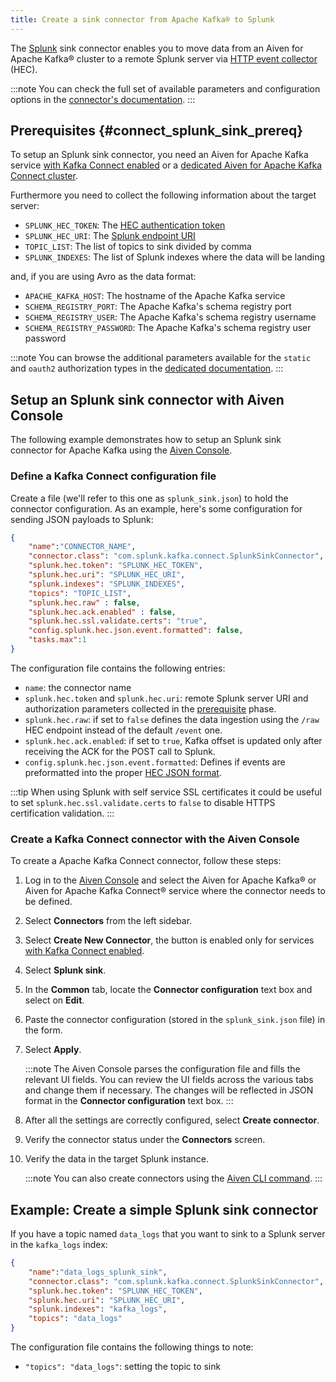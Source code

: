 ```yaml
---
title: Create a sink connector from Apache Kafka® to Splunk
---
```


The [Splunk](https://www.splunk.com/) sink connector enables you to move
data from an Aiven for Apache Kafka® cluster to a remote Splunk server
via [HTTP event
collector](https://docs.splunk.com/Documentation/Splunk/latest/Data/FormateventsforHTTPEventCollector)
(HEC).

:::note
You can check the full set of available parameters and configuration
options in the [connector's
documentation](https://github.com/splunk/kafka-connect-splunk).
:::

## Prerequisites {#connect_splunk_sink_prereq}

To setup an Splunk sink connector, you need an Aiven for Apache Kafka
service [with Kafka Connect enabled](enable-connect) or a
[dedicated Aiven for Apache Kafka Connect cluster](/docs/products/kafka/kafka-connect/get-started#apache_kafka_connect_dedicated_cluster).

Furthermore you need to collect the following information about the
target server:

-   `SPLUNK_HEC_TOKEN`: The [HEC authentication
    token](https://docs.splunk.com/Documentation/Splunk/latest/Data/FormateventsforHTTPEventCollector)
-   `SPLUNK_HEC_URI`: The [Splunk endpoint
    URI](https://docs.splunk.com/Documentation/Splunk/9.0.1/Data/UsetheHTTPEventCollector)
-   `TOPIC_LIST`: The list of topics to sink divided by comma
-   `SPLUNK_INDEXES`: The list of Splunk indexes where the data will be
    landing

and, if you are using Avro as the data format:

-   `APACHE_KAFKA_HOST`: The hostname of the Apache Kafka service
-   `SCHEMA_REGISTRY_PORT`: The Apache Kafka's schema registry port
-   `SCHEMA_REGISTRY_USER`: The Apache Kafka's schema registry username
-   `SCHEMA_REGISTRY_PASSWORD`: The Apache Kafka's schema registry user
    password

:::note
You can browse the additional parameters available for the `static` and
`oauth2` authorization types in the [dedicated
documentation](https://github.com/aiven/http-connector-for-apache-kafka/blob/main/docs/sink-connector-config-options.rst).
:::

## Setup an Splunk sink connector with Aiven Console

The following example demonstrates how to setup an Splunk sink connector
for Apache Kafka using the [Aiven Console](https://console.aiven.io/).

### Define a Kafka Connect configuration file

Create a file (we\'ll refer to this one as `splunk_sink.json`) to hold
the connector configuration. As an example, here's some configuration
for sending JSON payloads to Splunk:

``` json
{
    "name":"CONNECTOR_NAME",
    "connector.class": "com.splunk.kafka.connect.SplunkSinkConnector",
    "splunk.hec.token": "SPLUNK_HEC_TOKEN",
    "splunk.hec.uri": "SPLUNK_HEC_URI",
    "splunk.indexes": "SPLUNK_INDEXES",
    "topics": "TOPIC_LIST",
    "splunk.hec.raw" : false,
    "splunk.hec.ack.enabled" : false,
    "splunk.hec.ssl.validate.certs": "true",
    "config.splunk.hec.json.event.formatted": false,
    "tasks.max":1
}
```

The configuration file contains the following entries:

-   `name`: the connector name
-   `splunk.hec.token` and `splunk.hec.uri`: remote Splunk server URI
    and authorization parameters collected in the
    [prerequisite](/docs/products/kafka/kafka-connect/howto/splunk-sink#connect_splunk_sink_prereq) phase.
-   `splunk.hec.raw`: if set to `false` defines the data ingestion using
    the `/raw` HEC endpoint instead of the default `/event` one.
-   `splunk.hec.ack.enabled`: if set to `true`, Kafka offset is updated
    only after receiving the ACK for the POST call to Splunk.
-   `config.splunk.hec.json.event.formatted`: Defines if events are
    preformatted into the proper [HEC JSON
    format](https://docs.splunk.com/Documentation/KafkaConnect/2.0.2/User/Parameters).

:::tip
When using Splunk with self service SSL certificates it could be useful
to set `splunk.hec.ssl.validate.certs` to `false` to disable HTTPS
certification validation.
:::

### Create a Kafka Connect connector with the Aiven Console

To create a Apache Kafka Connect connector, follow these steps:

1.  Log in to the [Aiven Console](https://console.aiven.io/) and select
    the Aiven for Apache Kafka® or Aiven for Apache Kafka Connect®
    service where the connector needs to be defined.

2.  Select **Connectors** from the left sidebar.

3.  Select **Create New Connector**, the button is enabled only for
    services
    [with Kafka Connect enabled](enable-connect).

4.  Select **Splunk sink**.

5.  In the **Common** tab, locate the **Connector configuration** text
    box and select on **Edit**.

6.  Paste the connector configuration (stored in the `splunk_sink.json`
    file) in the form.

7.  Select **Apply**.

    :::note
    The Aiven Console parses the configuration file and fills the
    relevant UI fields. You can review the UI fields across the various
    tabs and change them if necessary. The changes will be reflected in
    JSON format in the **Connector configuration** text box.
    :::

8.  After all the settings are correctly configured, select **Create
    connector**.

9.  Verify the connector status under the **Connectors** screen.

10. Verify the data in the target Splunk instance.

    :::note
    You can also create connectors using the
    [Aiven CLI command](/docs/tools/cli/service/connector#avn_service_connector_create).
    :::

## Example: Create a simple Splunk sink connector

If you have a topic named `data_logs` that you want to sink to a Splunk
server in the `kafka_logs` index:

``` json
{
    "name":"data_logs_splunk_sink",
    "connector.class": "com.splunk.kafka.connect.SplunkSinkConnector",
    "splunk.hec.token": "SPLUNK_HEC_TOKEN",
    "splunk.hec.uri": "SPLUNK_HEC_URI",
    "splunk.indexes": "kafka_logs",
    "topics": "data_logs"
}
```

The configuration file contains the following things to note:

-   `"topics": "data_logs"`: setting the topic to sink
